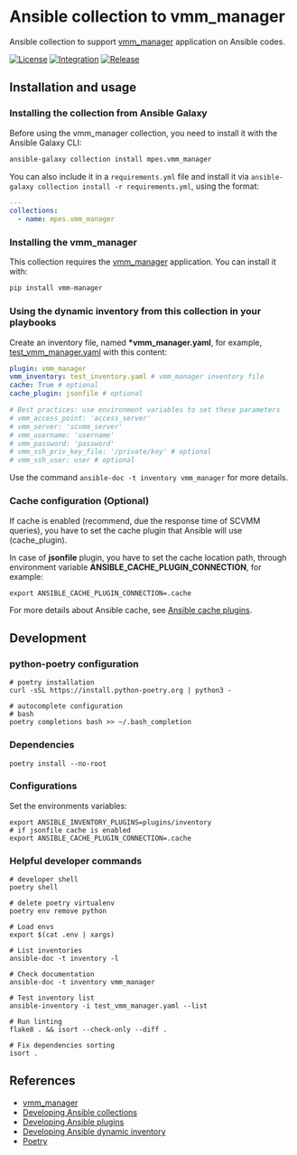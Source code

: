 # Ansible collection to vmm_manager

Ansible collection to support [vmm_manager](https://github.com/MP-ES/vmm_manager) application on Ansible codes.

[![License](https://img.shields.io/github/license/MP-ES/vmm_manager_ansible_collection.svg)](LICENSE)
[![Integration](https://github.com/MP-ES/vmm_manager_ansible_collection/workflows/Integration/badge.svg)](https://github.com/MP-ES/vmm_manager_ansible_collection/actions?query=workflow%3AIntegration)
[![Release](https://github.com/MP-ES/vmm_manager_ansible_collection/workflows/Release/badge.svg)](https://github.com/MP-ES/vmm_manager_ansible_collection/actions?query=workflow%3ARelease)

## Installation and usage

### Installing the collection from Ansible Galaxy

Before using the vmm_manager collection, you need to install it with the Ansible Galaxy CLI:

```sh
ansible-galaxy collection install mpes.vmm_manager
```

You can also include it in a `requirements.yml` file and install it via `ansible-galaxy collection install -r requirements.yml`, using the format:

```yaml
---
collections:
  - name: mpes.vmm_manager
```

### Installing the vmm_manager

This collection requires the [vmm_manager](https://github.com/MP-ES/vmm_manager) application. You can install it with:

```sh
pip install vmm-manager
```

### Using the dynamic inventory from this collection in your playbooks

Create an inventory file, named **\*vmm_manager.yaml**, for example, [test_vmm_manager.yaml](test_vmm_manager.yaml) with this content:

```yaml
plugin: vmm_manager
vmm_inventory: test_inventory.yaml # vmm_manager inventory file
cache: True # optional
cache_plugin: jsonfile # optional

# Best practices: use environment variables to set these parameters
# vmm_access_point: 'access_server'
# vmm_server: 'scvmm_server'
# vmm_username: 'username'
# vmm_password: 'password'
# vmm_ssh_priv_key_file: '/private/key' # optional
# vmm_ssh_user: user # optional
```

Use the command `ansible-doc -t inventory vmm_manager` for more details.

### Cache configuration (Optional)

If cache is enabled (recommend, due the response time of SCVMM queries), you have to set the cache plugin that Ansible will use (cache_plugin).

In case of **jsonfile** plugin, you have to set the cache location path, through environment variable **ANSIBLE_CACHE_PLUGIN_CONNECTION**, for example:

```shell
export ANSIBLE_CACHE_PLUGIN_CONNECTION=.cache
```

For more details about Ansible cache, see [Ansible cache plugins](https://docs.ansible.com/ansible/latest/plugins/cache.html).

## Development

### python-poetry configuration

```shell
# poetry installation
curl -sSL https://install.python-poetry.org | python3 -

# autocomplete configuration
# bash
poetry completions bash >> ~/.bash_completion
```

### Dependencies

```shell
poetry install --no-root
```

### Configurations

Set the environments variables:

```shell
export ANSIBLE_INVENTORY_PLUGINS=plugins/inventory
# if jsonfile cache is enabled
export ANSIBLE_CACHE_PLUGIN_CONNECTION=.cache
```

### Helpful developer commands

```shell
# developer shell
poetry shell

# delete poetry virtualenv
poetry env remove python

# Load envs
export $(cat .env | xargs)

# List inventories
ansible-doc -t inventory -l

# Check documentation
ansible-doc -t inventory vmm_manager

# Test inventory list
ansible-inventory -i test_vmm_manager.yaml --list

# Run linting
flake8 . && isort --check-only --diff .

# Fix dependencies sorting
isort .
```

## References

- [vmm_manager](https://github.com/MP-ES/vmm_manager)
- [Developing Ansible collections](https://docs.ansible.com/ansible/latest/dev_guide/developing_collections.html#developing-collections)
- [Developing Ansible plugins](https://docs.ansible.com/ansible/latest/dev_guide/developing_plugins.html#developing-plugins)
- [Developing Ansible dynamic inventory](https://docs.ansible.com/ansible/latest/dev_guide/developing_inventory.html#inventory-sources)
- [Poetry](https://python-poetry.org/)
